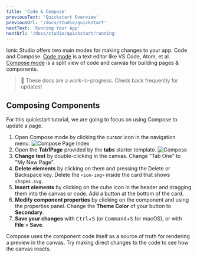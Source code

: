 ```yaml
---
title: 'Code & Compose'
previousText: 'Quickstart Overview'
previousUrl: '/docs/studio/quickstart'
nextText: 'Running Your App'
nextUrl: '/docs/studio/quickstart/running'
---
```


Ionic Studio offers two main modes for making changes to your app: Code and Compose. [Code mode](/docs/studio/code) is a text editor like VS Code, Atom, et al. [Compose mode](/docs/studio/compose) is a split view of code and canvas for building pages &amp; components.

<blockquote>
🚧 These docs are a work-in-progress. Check back frequently for updates!
</blockquote>

## Composing Components

For this quickstart tutorial, we are going to focus on using Compose to update a page.

1. Open Compose mode by clicking the cursor icon in the navigation menu.
    ![Compose Page Index](/docs/assets/img/studio/ss-page-index.png)
1. Open the **Tab1Page** provided by the **tabs** starter template.
    ![Compose](/docs/assets/img/studio/ss-compose.png)
1. **Change text** by double-clicking in the canvas. Change "Tab One" to "My New Page".
1. **Delete elements** by clicking on them and pressing the Delete or Backspace key. Delete the `<ion-img>` inside the card that shows `shapes.svg`.
1. **Insert elements** by clicking on the cube icon in the header and dragging them into the canvas or code. Add a button at the bottom of the card.
1. **Modify component properties** by clicking on the component and using the properties panel. Change the **Theme Color** of your button to **Secondary**.
1. **Save your changes** with <kbd>Ctrl</kbd>+<kbd>S</kbd> (or <kbd>Command</kbd>+<kbd>S</kbd> for macOS), or with **File** &raquo; **Save**.

Compose uses the component code itself as a source of truth for rendering a preview in the canvas. Try making direct changes to the code to see how the canvas reacts.
